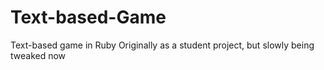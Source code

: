 # Text-based-Game
Text-based game in Ruby
Originally as a student project, but slowly being tweaked now

